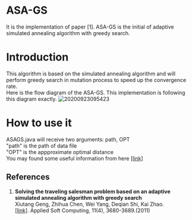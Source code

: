 # ASA-GS
It is the implementation of paper [1]. ASA-GS is the initial of adaptive simulated annealing algorithm with greedy search.

# Introduction
This algorithm is based on the simulated annealing algorithm and will perform greedy search in mutation process to speed up the convergence rate.  
Here is the flow diagram of the ASA-GS. This implementation is following this diagram exactly.
![20200923095423](https://user-images.githubusercontent.com/7517810/94022155-cb809980-fd82-11ea-8bce-591983259047.png)

# How to use it
ASAGS.java will receive two arguments: path, OPT  
"path" is the path of data file  
"OPT" is the appproximate optimal distance  
You may found some useful information from here [[link]](http://www.math.uwaterloo.ca/tsp/world/countries.html)  

## References
1.  **Solving the traveling salesman problem based on an adaptive simulated annealing algorithm with greedy search**<br />
    Xiutang Geng, Zhihua Chen, Wei Yang, Deqian Shi, Kai Zhao. <br />
    [[link]](https://www.sciencedirect.com/science/article/abs/pii/S1568494611000573). Applied Soft Computing, 11(4), 3680-3689.(2011)
